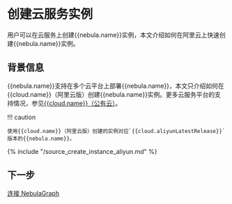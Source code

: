 # 创建云服务实例

用户可以在云服务上创建{{nebula.name}}实例，本文介绍如何在阿里云上快速创建{{nebula.name}}实例。

## 背景信息

{{nebula.name}}支持在多个云平台上部署{{nebula.name}}，本文只介绍如何在{{cloud.name}}（阿里云版）创建{{nebula.name}}实例。更多云服务平台的支持情况，参见[{{cloud.name}}（公有云）](../../nebula-cloud/1.what-is-cloud.md)。

!!! caution

    使用{{cloud.name}}（阿里云版）创建的实例对应`{{cloud.aliyunLatestRelease}}`版本的{{nebula.name}}。

{% include "/source_create_instance_aliyun.md" %}
<!-- The line above is for content reusing. The source file is in the docs-2.0/reuse directory. -->


## 下一步

[连接 NebulaGraph](2.connect-to-nebulagraph-on-cloud.md)